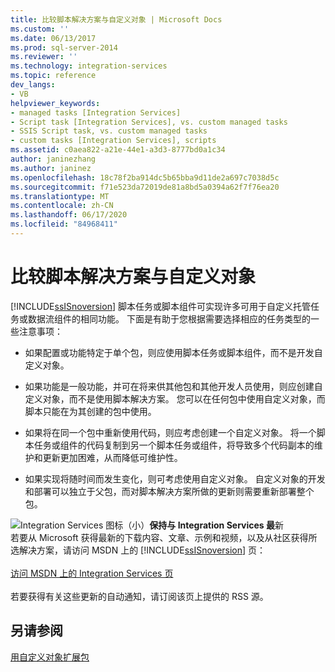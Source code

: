 ```yaml
---
title: 比较脚本解决方案与自定义对象 | Microsoft Docs
ms.custom: ''
ms.date: 06/13/2017
ms.prod: sql-server-2014
ms.reviewer: ''
ms.technology: integration-services
ms.topic: reference
dev_langs:
- VB
helpviewer_keywords:
- managed tasks [Integration Services]
- Script task [Integration Services], vs. custom managed tasks
- SSIS Script task, vs. custom managed tasks
- custom tasks [Integration Services], scripts
ms.assetid: c0aea822-a21e-44e1-a3d3-8777bd0a1c34
author: janinezhang
ms.author: janinez
ms.openlocfilehash: 18c78f2ba914dc5b65bba9d11de2a697c7038d5c
ms.sourcegitcommit: f71e523da72019de81a8bd5a0394a62f7f76ea20
ms.translationtype: MT
ms.contentlocale: zh-CN
ms.lasthandoff: 06/17/2020
ms.locfileid: "84968411"
---
```

# <a name="comparing-scripting-solutions-and-custom-objects"></a>比较脚本解决方案与自定义对象
  [!INCLUDE[ssISnoversion](../../includes/ssisnoversion-md.md)] 脚本任务或脚本组件可实现许多可用于自定义托管任务或数据流组件的相同功能。 下面是有助于您根据需要选择相应的任务类型的一些注意事项：  
  
-   如果配置或功能特定于单个包，则应使用脚本任务或脚本组件，而不是开发自定义对象。  
  
-   如果功能是一般功能，并可在将来供其他包和其他开发人员使用，则应创建自定义对象，而不是使用脚本解决方案。 您可以在任何包中使用自定义对象，而脚本只能在为其创建的包中使用。  
  
-   如果将在同一个包中重新使用代码，则应考虑创建一个自定义对象。 将一个脚本任务或组件的代码复制到另一个脚本任务或组件，将导致多个代码副本的维护和更新更加困难，从而降低可维护性。  
  
-   如果实现将随时间而发生变化，则可考虑使用自定义对象。 自定义对象的开发和部署可以独立于父包，而对脚本解决方案所做的更新则需要重新部署整个包。  
  
![Integration Services 图标（小）](../media/dts-16.gif "集成服务图标（小）")**保持与 Integration Services 最**新  <br /> 若要从 Microsoft 获得最新的下载内容、文章、示例和视频，以及从社区获得所选解决方案，请访问 MSDN 上的 [!INCLUDE[ssISnoversion](../../includes/ssisnoversion-md.md)] 页：<br /><br /> [访问 MSDN 上的 Integration Services 页](https://go.microsoft.com/fwlink/?LinkId=136655)<br /><br /> 若要获得有关这些更新的自动通知，请订阅该页上提供的 RSS 源。  
  
## <a name="see-also"></a>另请参阅  
 [用自定义对象扩展包](../extending-packages-custom-objects/extending-packages-with-custom-objects.md)  
  
  
